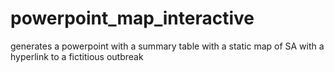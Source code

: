 # powerpoint_map_interactive
generates a powerpoint with a summary table with a static map of SA with a hyperlink to a fictitious outbreak 

